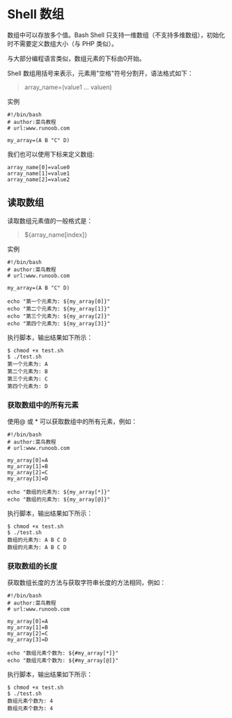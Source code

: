 # Shell 数组
数组中可以存放多个值。Bash Shell 只支持一维数组（不支持多维数组），初始化时不需要定义数组大小（与 PHP 类似）。

与大部分编程语言类似，数组元素的下标由0开始。

Shell 数组用括号来表示，元素用"空格"符号分割开，语法格式如下：

>array_name=(value1 ... valuen)

实例
```shell
#!/bin/bash
# author:菜鸟教程
# url:www.runoob.com

my_array=(A B "C" D)
```
我们也可以使用下标来定义数组:
```shell
array_name[0]=value0
array_name[1]=value1
array_name[2]=value2
```
## 读取数组
读取数组元素值的一般格式是：

>${array_name[index]}

实例
```shell
#!/bin/bash
# author:菜鸟教程
# url:www.runoob.com

my_array=(A B "C" D)

echo "第一个元素为: ${my_array[0]}"
echo "第二个元素为: ${my_array[1]}"
echo "第三个元素为: ${my_array[2]}"
echo "第四个元素为: ${my_array[3]}"
```
执行脚本，输出结果如下所示：
```
$ chmod +x test.sh 
$ ./test.sh
第一个元素为: A
第二个元素为: B
第三个元素为: C
第四个元素为: D
```
### 获取数组中的所有元素
使用@ 或 * 可以获取数组中的所有元素，例如：
```shell
#!/bin/bash
# author:菜鸟教程
# url:www.runoob.com

my_array[0]=A
my_array[1]=B
my_array[2]=C
my_array[3]=D

echo "数组的元素为: ${my_array[*]}"
echo "数组的元素为: ${my_array[@]}"
```
执行脚本，输出结果如下所示：
```shell
$ chmod +x test.sh 
$ ./test.sh
数组的元素为: A B C D
数组的元素为: A B C D
```
### 获取数组的长度
获取数组长度的方法与获取字符串长度的方法相同，例如：
```shell
#!/bin/bash
# author:菜鸟教程
# url:www.runoob.com

my_array[0]=A
my_array[1]=B
my_array[2]=C
my_array[3]=D

echo "数组元素个数为: ${#my_array[*]}"
echo "数组元素个数为: ${#my_array[@]}"
```
执行脚本，输出结果如下所示：
```
$ chmod +x test.sh 
$ ./test.sh
数组元素个数为: 4
数组元素个数为: 4
```